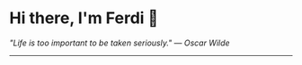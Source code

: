 <h1>Hi there, I'm Ferdi 👋</h1>

<p><em>
  "Life is too important to be taken seriously." — Oscar Wilde
</em></p>

---
